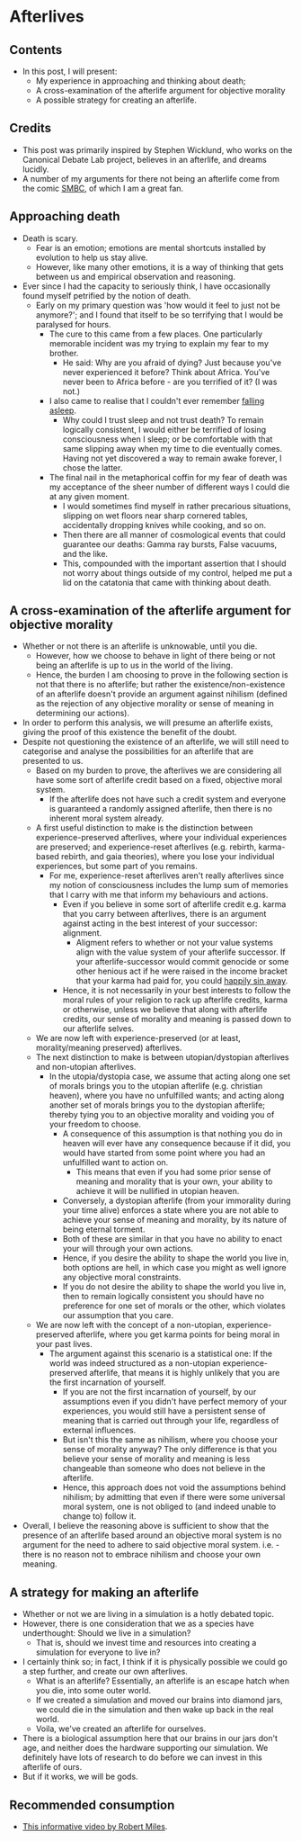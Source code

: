 # Afterlives

## Contents
- In this post, I will present:
    - My experience in approaching and thinking about death;
    - A cross-examination of the afterlife argument for objective morality
    - A possible strategy for creating an afterlife.

## Credits
- This post was primarily inspired by Stephen Wicklund, who works on the Canonical Debate Lab project, believes in an afterlife, and dreams lucidly. 
- A number of my arguments for there not being an afterlife come from the comic [SMBC](https://www.smbc-comics.com/), of which I am a great fan. 

## Approaching death
- Death is scary. 
    - Fear is an emotion; emotions are mental shortcuts installed by evolution to help us stay alive.
    - However, like many other emotions, it is a way of thinking that gets between us and empirical observation and reasoning. 
- Ever since I had the capacity to seriously think, I have occasionally found myself petrified by the notion of death.
    - Early on my primary question was 'how would it feel to just not be anymore?'; and I found that itself to be so terrifying that I would be paralysed for hours.
        - The cure to this came from a few places. One particularly memorable incident was my trying to explain my fear to my brother. 
            - He said: Why are you afraid of dying? Just because you've never experienced it before? Think about Africa. You've never been to Africa before - are you terrified of it? (I was not.)
        - I also came to realise that I couldn't ever remember [falling asleep](https://www.smbc-comics.com/comic/2014-11-17). 
            - Why could I trust sleep and not trust death? To remain logically consistent, I would either be terrified of losing consciousness when I sleep; or be comfortable with that same slipping away when my time to die eventually comes. Having not yet discovered a way to remain awake forever, I chose the latter.  
        - The final nail in the metaphorical coffin for my fear of death was my acceptance of the sheer number of different ways I could die at any given moment. 
            - I would sometimes find myself in rather precarious situations, slipping on wet floors near sharp cornered tables, accidentally dropping knives while cooking, and so on.
            - Then there are all manner of cosmological events that could guarantee our deaths: Gamma ray bursts, False vacuums, and the like. 
            - This, compounded with the important assertion that I should not worry about things outside of my control, helped me put a lid on the catatonia that came with thinking about death.

## A cross-examination of the afterlife argument for objective morality
- Whether or not there is an afterlife is unknowable, until you die. 
    - However, how we choose to behave in light of there being or not being an afterlife is up to us in the world of the living.
    - Hence, the burden I am choosing to prove in the following section is not that there is no afterlife; but rather the existence/non-existence of an afterlife doesn't provide an argument against nihilism (defined as the rejection of any objective morality or sense of meaning in determining our actions).
- In order to perform this analysis, we will presume an afterlife exists, giving the proof of this existence the benefit of the doubt.
- Despite not questioning the existence of an afterlife, we will still need to categorise and analyse the possibilities for an afterlife that are presented to us.
    - Based on my burden to prove, the afterlives we are considering all have some sort of afterlife credit based on a fixed, objective moral system. 
        - If the afterlife does not have such a credit system and everyone is guaranteed a randomly assigned afterlife, then there is no inherent moral system already.  
    - A first useful distinction to make is the distinction between experience-preserved afterlives, where your individual experiences are preserved; and experience-reset afterlives (e.g. rebirth, karma-based rebirth, and gaia theories), where you lose your individual experiences, but some part of you remains.
        - For me, experience-reset afterlives aren't really afterlives since my notion of consciousness includes the lump sum of memories that I carry with me that inform my behaviours and actions. 
            - Even if you believe in some sort of afterlife credit e.g. karma that you carry between afterlives, there is an argument against acting in the best interest of your successor: alignment.
                - Aligment refers to whether or not your value systems align with the value system of your afterlife successor. If your afterlife-successor would commit genocide or some other henious act if he were raised in the income bracket that your karma had paid for, you could [happily sin away](https://www.smbc-comics.com/comic/the-future-2). 
            - Hence, it is not necessarily in your best interests to follow the moral rules of your religion to rack up afterlife credits, karma or otherwise, unless we believe that along with afterlife credits, our sense of morality and meaning is passed down to our afterlife selves.
    - We are now left with experience-preserved (or at least, morality/meaning preserved) afterlives. 
    - The next distinction to make is between utopian/dystopian afterlives and non-utopian afterlives.
        - In the utopia/dystopia case, we assume that acting along one set of morals brings you to the utopian afterlife (e.g. christian heaven), where you have no unfulfilled wants; and acting along another set of morals brings you to the dystopian afterlife; thereby tying you to an objective morality and voiding you of your freedom to choose.
            - A consequence of this assumption is that nothing you do in heaven will ever have any consequence because if it did, you would have started from some point where you had an unfulfilled want to action on.
                - This means that even if you had some prior sense of meaning and morality that is your own, your ability to achieve it will be nullified in utopian heaven.
            - Conversely, a dystopian afterlife (from your immorality during your time alive) enforces a state where you are not able to achieve your sense of meaning and morality, by its nature of being eternal torment.
            - Both of these are similar in that you have no ability to enact your will through your own actions. 
            - Hence, if you desire the ability to shape the world you live in, both options are hell, in which case you might as well ignore any objective moral constraints. 
            - If you do not desire the ability to shape the world you live in, then to remain logically consistent you should have no preference for one set of morals or the other, which violates our assumption that you care.
    - We are now left with the concept of a non-utopian, experience-preserved afterlife, where you get karma points for being moral in your past lives. 
        - The argument against this scenario is a statistical one: If the world was indeed structured as a non-utopian experience-preserved afterlife, that means it is highly unlikely that you are the first incarnation of yourself. 
            - If you are not the first incarnation of yourself, by our assumptions even if you didn't have perfect memory of your experiences, you would still have a persistent sense of meaning that is carried out through your life, regardless of external influences.
            - But isn't this the same as nihilism, where you choose your sense of morality anyway? The only difference is that you believe your sense of morality and meaning is less changeable than someone who does not believe in the afterlife. 
            - Hence, this approach does not void the assumptions behind nihilism; by admitting that even if there were some universal moral system, one is not obliged to (and indeed unable to change to) follow it. 
- Overall, I believe the reasoning above is sufficient to show that the presence of an afterlife based around an objective moral system is no argument for the need to adhere to said objective moral system. i.e. - there is no reason not to embrace nihilism and choose your own meaning.

## A strategy for making an afterlife
- Whether or not we are living in a simulation is a hotly debated topic.
- However, there is one consideration that we as a species have underthought: Should we live in a simulation?
    - That is, should we invest time and resources into creating a simulation for everyone to live in?
- I certainly think so; in fact, I think if it is physically possible we could go a step further, and create our own afterlives. 
    - What is an afterlife? Essentially, an afterlife is an escape hatch when you die, into some outer world. 
    - If we created a simulation and moved our brains into diamond jars, we could die in the simulation and then wake up back in the real world. 
    - Voila, we've created an afterlife for ourselves. 
- There is a biological assumption here that our brains in our jars don't age, and neither does the hardware supporting our simulation. We definitely have lots of research to do before we can invest in this afterlife of ours. 
- But if it works, we will be gods.

## Recommended consumption
- [This informative video by Robert Miles](https://www.youtube.com/watch?v=JRuNA2eK7w0).